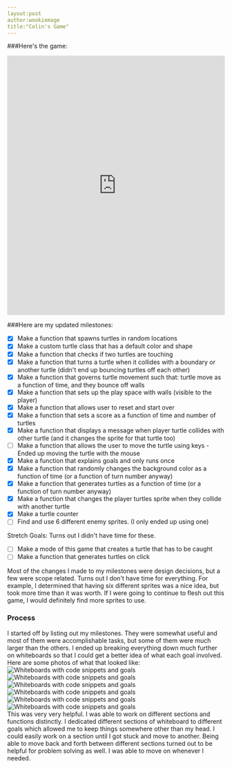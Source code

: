 ```yaml
---
layout:post
author:wookiemage
title:"Colin's Game"
---
```

###Here's the game:
<iframe src="https://trinket.io/embed/python/75f65f8d0c" width="100%" height="600" frameborder="0" marginwidth="0" marginheight="0" allowfullscreen></iframe>

###Here are my updated milestones:
- [x] Make a function that spawns turtles in random locations
- [x] Make a custom turtle class that has a default color and shape
- [x] Make a function that checks if two turtles are touching
- [x] Make a function that turns a turtle when it collides with a boundary or another turtle (didn't end up bouncing turtles off each other)
- [x] Make a function that governs turtle movement such that: turtle move as a function of time, and they bounce off walls
- [x] Make a function that sets up the play space with walls (visible to the player)
- [x] Make a function that allows user to reset and start over
- [x] Make a function that sets a score as a function of time and number of turtles
- [x] Make a function that displays a message when player turtle collides with other turtle (and it changes the sprite for that turtle too)
- [ ] Make a function that allows the user to move the turtle using keys - Ended up moving the turtle with the mouse
- [x] Make a function that explains goals and only runs once
- [x] Make a function that randomly changes the background color as a function of time (or a function of turn number anyway)
- [x] Make a function that generates turtles as a function of time (or a function of turn number anyway)
- [x] Make a function that changes the player turtles sprite when they collide with another turtle
- [x] Make a turtle counter
- [ ] Find and use 6 different enemy sprites. (I only ended up using one)

Stretch Goals: Turns out I didn't have time for these.
- [ ] Make a mode of this game that creates a turtle that has to be caught
- [ ] Make a function that generates turtles on click

Most of the changes I made to my milestones were design decisions, but a few were scope related. Turns out I don't have time for everything. For example, I determined that having six different sprites was a nice idea, but took more time than it was worth. If I were going to continue to flesh out this game, I would definitely find more sprites to use.

### Process
I started off by listing out my milestones. They were somewhat useful and most of them were accomplishable tasks, but some of them were much larger than the others. I ended up breaking everything down much further on whiteboards so that I could get a better idea of what each goal involved.  
Here are some photos of what that looked like:
![Whiteboards with code snippets and goals](http://i.imgur.com/VWzA5W3m.jpg)
![Whiteboards with code snippets and goals](http://i.imgur.com/uXuB3Srm.jpg)
![Whiteboards with code snippets and goals](http://i.imgur.com/AfQiXsXm.jpg)
![Whiteboards with code snippets and goals](http://i.imgur.com/T2lmA1gm.jpg)
![Whiteboards with code snippets and goals](http://i.imgur.com/IYmapzom.jpg)
![Whiteboards with code snippets and goals](http://i.imgur.com/NeJLpsvm.jpg)  
This was very very helpful. I was able to work on different sections and functions distinctly. I dedicated different sections of whiteboard to different goals which allowed me to keep things somewhere other than my head. I could easily work on a section until I got stuck and move to another. Being able to move back and forth between different sections turned out to be helpful for problem solving as well. I was able to move on whenever I needed.  


